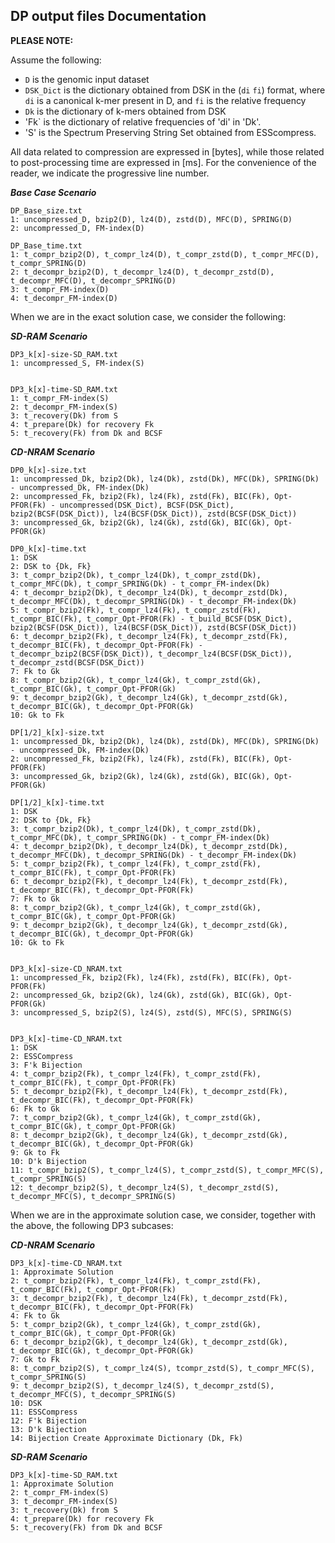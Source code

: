 ## DP output files Documentation

**PLEASE NOTE:** 

Assume the following: 
- `D` is the genomic input dataset 
- `DSK_Dict` is the dictionary obtained from DSK in the (`di` `fi`) format, where `di` is a canonical k-mer present in D, and `fi` is the relative frequency
- `Dk` is the dictionary of k-mers obtained from DSK
- 'Fk` is the dictionary of relative frequencies of 'di' in 'Dk'.
- 'S' is the Spectrum Preserving String Set obtained from ESScompress. 
 
All data related to compression are expressed in [bytes], while those related to post-processing time are expressed in [ms]. For the convenience of the reader, we indicate the progressive line number.


***Base Case Scenario***

```
DP_Base_size.txt
1: uncompressed_D, bzip2(D), lz4(D), zstd(D), MFC(D), SPRING(D)
2: uncompressed_D, FM-index(D)

DP_Base_time.txt
1: t_compr_bzip2(D), t_compr_lz4(D), t_compr_zstd(D), t_compr_MFC(D), t_compr_SPRING(D)
2: t_decompr_bzip2(D), t_decompr_lz4(D), t_decompr_zstd(D), t_decompr_MFC(D), t_decompr_SPRING(D)
3: t_compr_FM-index(D)
4: t_decompr_FM-index(D)
```

When we are in the exact solution case, we consider the following:

***SD-RAM Scenario***

```
DP3_k[x]-size-SD_RAM.txt
1: uncompressed_S, FM-index(S)


DP3_k[x]-time-SD_RAM.txt
1: t_compr_FM-index(S)
2: t_decompr_FM-index(S)
3: t_recovery(Dk) from S
4: t_prepare(Dk) for recovery Fk
5: t_recovery(Fk) from Dk and BCSF
```



***CD-NRAM Scenario***

```
DP0_k[x]-size.txt
1: uncompressed_Dk, bzip2(Dk), lz4(Dk), zstd(Dk), MFC(Dk), SPRING(Dk) - uncompressed_Dk, FM-index(Dk)
2: uncompressed_Fk, bzip2(Fk), lz4(Fk), zstd(Fk), BIC(Fk), Opt-PFOR(Fk) - uncompressed(DSK_Dict), BCSF(DSK_Dict), bzip2(BCSF(DSK_Dict)), lz4(BCSF(DSK_Dict)), zstd(BCSF(DSK_Dict))
3: uncompressed_Gk, bzip2(Gk), lz4(Gk), zstd(Gk), BIC(Gk), Opt-PFOR(Gk) 

DP0_k[x]-time.txt
1: DSK
2: DSK to {Dk, Fk}
3: t_compr_bzip2(Dk), t_compr_lz4(Dk), t_compr_zstd(Dk), t_compr_MFC(Dk), t_compr_SPRING(Dk) - t_compr_FM-index(Dk)
4: t_decompr_bzip2(Dk), t_decompr_lz4(Dk), t_decompr_zstd(Dk), t_decompr_MFC(Dk), t_decompr_SPRING(Dk) - t_decompr_FM-index(Dk)
5: t_compr_bzip2(Fk), t_compr_lz4(Fk), t_compr_zstd(Fk), t_compr_BIC(Fk), t_compr_Opt-PFOR(Fk) - t_build_BCSF(DSK_Dict), bzip2(BCSF(DSK_Dict)), lz4(BCSF(DSK_Dict)), zstd(BCSF(DSK_Dict))
6: t_decompr_bzip2(Fk), t_decompr_lz4(Fk), t_decompr_zstd(Fk), t_decompr_BIC(Fk), t_decompr_Opt-PFOR(Fk) - t_decompr_bzip2(BCSF(DSK_Dict)), t_decompr_lz4(BCSF(DSK_Dict)), t_decompr_zstd(BCSF(DSK_Dict))
7: Fk to Gk
8: t_compr_bzip2(Gk), t_compr_lz4(Gk), t_compr_zstd(Gk), t_compr_BIC(Gk), t_compr_Opt-PFOR(Gk)
9: t_decompr_bzip2(Gk), t_decompr_lz4(Gk), t_decompr_zstd(Gk), t_decompr_BIC(Gk), t_decompr_Opt-PFOR(Gk)
10: Gk to Fk

DP[1/2]_k[x]-size.txt
1: uncompressed_Dk, bzip2(Dk), lz4(Dk), zstd(Dk), MFC(Dk), SPRING(Dk) - uncompressed_Dk, FM-index(Dk)
2: uncompressed_Fk, bzip2(Fk), lz4(Fk), zstd(Fk), BIC(Fk), Opt-PFOR(Fk)
3: uncompressed_Gk, bzip2(Gk), lz4(Gk), zstd(Gk), BIC(Gk), Opt-PFOR(Gk) 

DP[1/2]_k[x]-time.txt
1: DSK
2: DSK to {Dk, Fk}
3: t_compr_bzip2(Dk), t_compr_lz4(Dk), t_compr_zstd(Dk), t_compr_MFC(Dk), t_compr_SPRING(Dk) - t_compr_FM-index(Dk)
4: t_decompr_bzip2(Dk), t_decompr_lz4(Dk), t_decompr_zstd(Dk), t_decompr_MFC(Dk), t_decompr_SPRING(Dk) - t_decompr_FM-index(Dk)
5: t_compr_bzip2(Fk), t_compr_lz4(Fk), t_compr_zstd(Fk), t_compr_BIC(Fk), t_compr_Opt-PFOR(Fk)
6: t_decompr_bzip2(Fk), t_decompr_lz4(Fk), t_decompr_zstd(Fk), t_decompr_BIC(Fk), t_decompr_Opt-PFOR(Fk)
7: Fk to Gk
8: t_compr_bzip2(Gk), t_compr_lz4(Gk), t_compr_zstd(Gk), t_compr_BIC(Gk), t_compr_Opt-PFOR(Gk)
9: t_decompr_bzip2(Gk), t_decompr_lz4(Gk), t_decompr_zstd(Gk), t_decompr_BIC(Gk), t_decompr_Opt-PFOR(Gk)
10: Gk to Fk


DP3_k[x]-size-CD_NRAM.txt
1: uncompressed_Fk, bzip2(Fk), lz4(Fk), zstd(Fk), BIC(Fk), Opt-PFOR(Fk)
2: uncompressed_Gk, bzip2(Gk), lz4(Gk), zstd(Gk), BIC(Gk), Opt-PFOR(Gk)
3: uncompressed_S, bzip2(S), lz4(S), zstd(S), MFC(S), SPRING(S)


DP3_k[x]-time-CD_NRAM.txt
1: DSK
2: ESSCompress
3: F'k Bijection
4: t_compr_bzip2(Fk), t_compr_lz4(Fk), t_compr_zstd(Fk), t_compr_BIC(Fk), t_compr_Opt-PFOR(Fk)
5: t_decompr_bzip2(Fk), t_decompr_lz4(Fk), t_decompr_zstd(Fk), t_decompr_BIC(Fk), t_decompr_Opt-PFOR(Fk) 
6: Fk to Gk
7: t_compr_bzip2(Gk), t_compr_lz4(Gk), t_compr_zstd(Gk), t_compr_BIC(Gk), t_compr_Opt-PFOR(Gk)
8: t_decompr_bzip2(Gk), t_decompr_lz4(Gk), t_decompr_zstd(Gk), t_decompr_BIC(Gk), t_decompr_Opt-PFOR(Gk) 
9: Gk to Fk
10: D'k Bijection  
11: t_compr_bzip2(S), t_compr_lz4(S), t_compr_zstd(S), t_compr_MFC(S), t_compr_SPRING(S)
12: t_decompr_bzip2(S), t_decompr_lz4(S), t_decompr_zstd(S), t_decompr_MFC(S), t_decompr_SPRING(S)

```

When we are in the approximate solution case, we consider, together with the above, the following DP3 subcases:

***CD-NRAM Scenario***
```
DP3_k[x]-time-CD_NRAM.txt
1: Approximate Solution
2: t_compr_bzip2(Fk), t_compr_lz4(Fk), t_compr_zstd(Fk), t_compr_BIC(Fk), t_compr_Opt-PFOR(Fk)
3: t_decompr_bzip2(Fk), t_decompr_lz4(Fk), t_decompr_zstd(Fk), t_decompr_BIC(Fk), t_decompr_Opt-PFOR(Fk) 
4: Fk to Gk
5: t_compr_bzip2(Gk), t_compr_lz4(Gk), t_compr_zstd(Gk), t_compr_BIC(Gk), t_compr_Opt-PFOR(Gk)
6: t_decompr_bzip2(Gk), t_decompr_lz4(Gk), t_decompr_zstd(Gk), t_decompr_BIC(Gk), t_decompr_Opt-PFOR(Gk) 
7: Gk to Fk
8: t_compr_bzip2(S), t_compr_lz4(S), tcompr_zstd(S), t_compr_MFC(S), t_compr_SPRING(S)
9: t_decompr_bzip2(S), t_decompr_lz4(S), t_decompr_zstd(S), t_decompr_MFC(S), t_decompr_SPRING(S)
10: DSK
11: ESSCompress
12: F'k Bijection
13: D'k Bijection
14: Bijection Create Approximate Dictionary (Dk, Fk)
```

***SD-RAM Scenario***
```
DP3_k[x]-time-SD_RAM.txt
1: Approximate Solution
2: t_compr_FM-index(S)
3: t_decompr_FM-index(S)
3: t_recovery(Dk) from S
4: t_prepare(Dk) for recovery Fk
5: t_recovery(Fk) from Dk and BCSF
```
